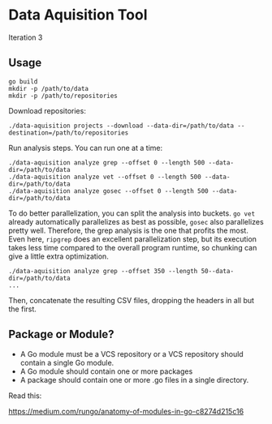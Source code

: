 # Data Aquisition Tool

Iteration 3


## Usage

```shell script
go build
mkdir -p /path/to/data
mkdir -p /path/to/repositories
```

Download repositories:

```shell script
./data-aquisition projects --download --data-dir=/path/to/data --destination=/path/to/repositories
```

Run analysis steps. You can run one at a time:

```shell script
./data-aquisition analyze grep --offset 0 --length 500 --data-dir=/path/to/data
./data-aquisition analyze vet --offset 0 --length 500 --data-dir=/path/to/data
./data-aquisition analyze gosec --offset 0 --length 500 --data-dir=/path/to/data
```

To do better parallelization, you can split the analysis into buckets. `go vet` already automatically parallelizes as
best as possible, `gosec` also parallelizes pretty well. Therefore, the grep analysis is the one that profits the most.
Even here, `ripgrep` does an excellent parallelization step, but its execution takes less time compared to the overall
program runtime, so chunking can give a little extra optimization.

```shell script
./data-aquisition analyze grep --offset 350 --length 50--data-dir=/path/to/data
...
```

Then, concatenate the resulting CSV files, dropping the headers in all but the first.


## Package or Module?

 - A Go module must be a VCS repository or a VCS repository should contain a single Go module.
 - A Go module should contain one or more packages
 - A package should contain one or more .go files in a single directory.


Read this:

https://medium.com/rungo/anatomy-of-modules-in-go-c8274d215c16